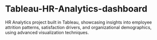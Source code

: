 # Tableau-HR-Analytics-dashboard
HR Analytics project built in Tableau, showcasing insights into employee attrition patterns, satisfaction drivers, and organizational demographics, using advanced visualization techniques.
